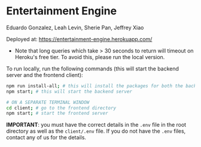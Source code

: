 # Entertainment Engine

Eduardo Gonzalez, Leah Levin, Sherie Pan, Jeffrey Xiao

Deployed at: https://entertainment-engine.herokuapp.com/

- Note that long queries which take > 30 seconds to return will timeout on Heroku's free tier. To avoid this, please run the local version.

To run locally, run the following commands (this will start the backend server and the frontend client):

```bash
npm run install-all; # this will install the packages for both the backend (root) and the frontend (client)
npm start; # this will start the backend server

# ON A SEPARATE TERMINAL WINDOW
cd client; # go to the frontend directory
npm start; # start the frontend server
```

**IMPORTANT**: you must have the correct details in the `.env` file in the root directory as well as the `client/.env` file. If you do not have the `.env` files, contact any of us for the details.
